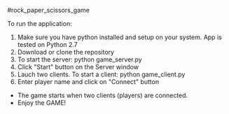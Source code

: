 #rock_paper_scissors_game


To run the application:

1. Make sure you have python installed and setup on your system. App is tested on Python 2.7
2. Download or clone the repository
3. To start the server: python game_server.py
4. Click "Start" button on the Server window
5. Lauch two clients. To start a client: python game_client.py
6. Enter player name and click on "Connect" button

* The game starts when two clients (players) are connected. 
* Enjoy the GAME!
